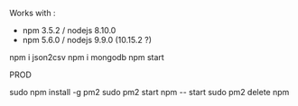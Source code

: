 Works with :
 - npm 3.5.2 / nodejs 8.10.0
 - npm 5.6.0 / nodejs 9.9.0 (10.15.2 ?)


npm i json2csv
npm i mongodb
npm start


PROD 

sudo npm install -g pm2
sudo pm2 start npm -- start
sudo pm2 delete npm